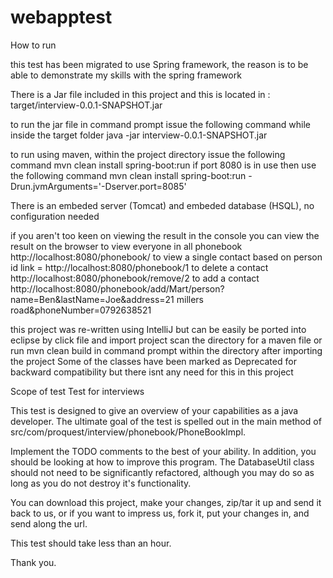 webapptest
==========

How to run

this test has been migrated to use Spring framework, the reason is to be able to demonstrate my skills with the spring framework

There is a Jar file included in this project and this is located in :
        target/interview-0.0.1-SNAPSHOT.jar

to run the jar file in command prompt issue the following command while inside the target folder
        java -jar interview-0.0.1-SNAPSHOT.jar

to run using maven, within the project directory issue the following command
        mvn clean install spring-boot:run
if port 8080 is in use then use the following command
        mvn clean install spring-boot:run -Drun.jvmArguments='-Dserver.port=8085'

There is an embeded server (Tomcat) and embeded database (HSQL), no configuration needed


if you aren't too keen on viewing the result in the console you can view the result on the browser
       to view everyone in all phonebook
         http://localhost:8080/phonebook/
       to view a single contact based on person id
        link =  http://localhost:8080/phonebook/1
       to delete a contact
        http://localhost:8080/phonebook/remove/2
       to add a contact
        http://localhost:8080/phonebook/add/Mart/person?name=Ben&lastName=Joe&address=21 millers road&phoneNumber=0792638521

this project was re-written using IntelliJ but can be easily be ported into eclipse by click file and import project
scan the directory for a maven file or run mvn clean build in command prompt within the directory after importing the project
Some of the classes have been marked as Deprecated for backward compatibility but there isnt any need for this in this project


Scope of test
Test for interviews

This test is designed to give an overview of your capabilities as a java developer.  The ultimate goal of the test is spelled out in the main method of src/com/proquest/interview/phonebook/PhoneBookImpl.

Implement the TODO comments to the best of your ability.  In addition, you should be looking at how to improve this program.  The DatabaseUtil class should not need to be significantly refactored, although you may do so as long as you do not destroy it's functionality.

You can download this project, make your changes, zip/tar it up and send it back to us, or if you want to impress us, fork it, put your changes in, and send along the url.

This test should take less than an hour.


Thank you.
